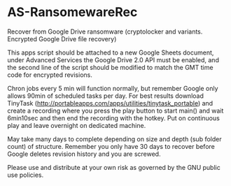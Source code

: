 # AS-RansomewareRec
Recover from Google Drive ransomware (cryptolocker and variants. Encrypted Google Drive file recovery)

This apps script should be attached to a new Google Sheets document, under Advanced Services the Google Drive 2.0 API must be enabled, and the second line of the script should be modified to match the GMT time code for encrypted revisions.

Chron jobs every 5 min will function normally, but remember Google only allows 90min of scheduled tasks per day. For best results download TinyTask (http://portableapps.com/apps/utilities/tinytask_portable) and create a recording where you press the play button to start main() and wait 6min10sec and then end the recording with the hotkey. Put on continuous play and leave overnight on dedicated machine. 

May take many days to complete depending on size and depth (sub folder count) of structure. Remember you only have 30 days to recover before Google deletes revision history and you are screwed.

Please use and distribute at your own risk as governed by the GNU public use policies.
